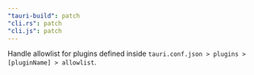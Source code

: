 ```yaml
---
"tauri-build": patch
"cli.rs": patch
"cli.js": patch
---
```


Handle allowlist for plugins defined inside `tauri.conf.json > plugins > [pluginName] > allowlist`.
